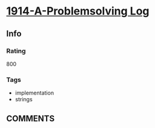 # [1914-A-Problemsolving Log](https://codeforces.com/problemset/problem/1914/A)

## Info

### Rating

800

### Tags

- implementation
- strings

## __COMMENTS__

> 
